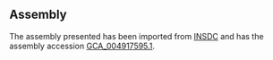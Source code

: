 
Assembly
--------

The assembly presented has been imported from 
[INSDC](http://www.insdc.org) and has the assembly accession
[GCA\_004917595.1](http://www.ebi.ac.uk/ena/data/view/GCA_004917595.1).

